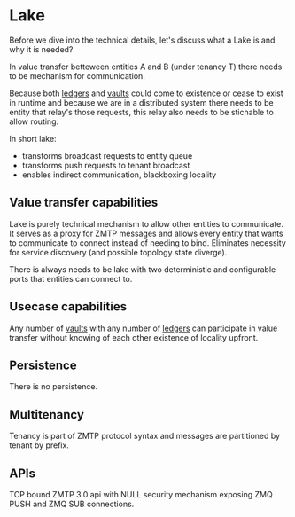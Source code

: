 # Lake

Before we dive into the technical details, let's discuss what a Lake is and why it is needed?

In value transfer betteween entities A and B (under tenancy T) there needs to be mechanism for communication.

Because both [ledgers](ledger.md) and [vaults](vault.md) could come to existence or cease to exist in runtime and because we are in a distributed system there needs to be entity that relay's those requests, this relay also needs to be stichable to allow routing.

In short lake:
- transforms broadcast requests to entity queue
- transforms push requests to tenant broadcast
- enables indirect communication, blackboxing locality

## Value transfer capabilities

Lake is purely technical mechanism to allow other entities to communicate. It serves as a proxy for ZMTP messages and allows every entity that wants to communicate to connect instead of needing to bind. Eliminates necessity for service discovery (and possible topology state diverge).

There is always needs to be lake with two deterministic and configurable ports that entities can connect to.

## Usecase capabilities

Any number of [vaults](vault.md) with any number of [ledgers](ledger.md) can participate in value transfer without knowing of each other existence of locality upfront.

## Persistence

There is no persistence.

## Multitenancy

Tenancy is part of ZMTP protocol syntax and messages are partitioned by tenant by prefix.

## APIs

TCP bound ZMTP 3.0 api with NULL security mechanism exposing ZMQ PUSH and ZMQ SUB connections.